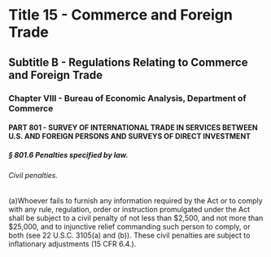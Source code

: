 
# Title 15 - Commerce and Foreign Trade
## Subtitle B - Regulations Relating to Commerce and Foreign Trade
### Chapter VIII - Bureau of Economic Analysis, Department of Commerce
#### PART 801 - SURVEY OF INTERNATIONAL TRADE IN SERVICES BETWEEN U.S. AND FOREIGN PERSONS AND SURVEYS OF DIRECT INVESTMENT
##### § 801.6 Penalties specified by law.
###### Civil penalties.

(a)Whoever fails to furnish any information required by the Act or to comply with any rule, regulation, order or instruction promulgated under the Act shall be subject to a civil penalty of not less than $2,500, and not more than $25,000, and to injunctive relief commanding such person to comply, or both (see 22 U.S.C. 3105(a) and (b)). These civil penalties are subject to inflationary adjustments (15 CFR 6.4.).
